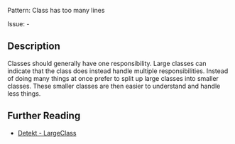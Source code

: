 Pattern: Class has too many lines

Issue: -

## Description

Classes should generally have one responsibility. Large classes can indicate that
the class does instead handle multiple responsibilities. Instead of doing many things at once prefer to
split up large classes into smaller classes. These smaller classes are then easier to understand and handle less
things.

## Further Reading

* [Detekt - LargeClass](https://detekt.github.io/detekt/complexity.html#largeclass)